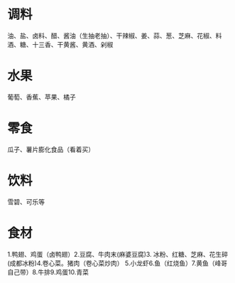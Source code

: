 # 调料
油、盐、卤料、醋、酱油（生抽老抽）、干辣椒、姜、蒜、葱、芝麻、花椒、料酒、糖、十三香、干黄酱、黄酒、剁椒

# 水果
葡萄、香蕉、苹果、橘子

# 零食
瓜子、薯片膨化食品（看着买）

# 饮料
雪碧、可乐等

# 食材
1.鸭翅、鸡蛋（卤鸭翅）2.豆腐、牛肉末(麻婆豆腐)3. 冰粉、红糖、芝麻、花生碎(成都冰粉)4.卷心菜。猪肉（卷心菜炒肉）
5.小龙虾6.鱼（红烧鱼）7.黄鱼（峰哥自己带）8.牛排9.鸡蛋10.青菜